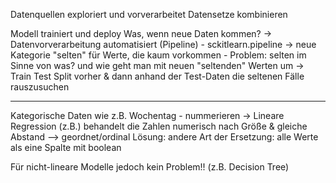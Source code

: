 Datenquellen exploriert und vorverarbeitet
Datensetze kombinieren

Modell trainiert und deploy
Was, wenn neue Daten kommen?
-> Datenvorverarbeitung automatisiert (Pipeline) - sckitlearn.pipeline
-> neue Kategorie "selten" für Werte, die kaum vorkommen - Problem: selten im Sinne von was? und wie geht man mit neuen "seltenden" Werten um
-> Train Test Split vorher & dann anhand der Test-Daten die seltenen Fälle rauszusuchen


---------------

Kategorische Daten
wie z.B. Wochentag - nummerieren 
-> Lineare Regression (z.B.) behandelt die Zahlen numerisch nach Größe & gleiche Abstand --> geordnet/ordinal
Lösung: andere Art der Ersetzung: alle Werte als eine Spalte mit boolean

Für nicht-lineare Modelle jedoch kein Problem!! (z.B. Decision Tree)
